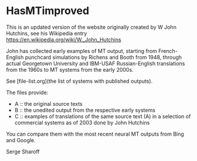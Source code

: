 # HasMTimproved

This is an updated version of the website originally created by W John Hutchins, see his Wikipedia entry https://en.wikipedia.org/wiki/W._John_Hutchins

John has collected early examples of MT output, starting from French-English punchcard simulations by Richens and Booth from 1948, through actual Georgetown University and IBM-USAF Russian-English translations from  the 1960s to MT systems from the early 2000s.

See [file-list.org](the list of systems with published outputs).

The files provide:

-   A :: the original source texts
-   B :: the unedited output from the respective early systems
-   C :: examples of translations of the same source text (A) in a selection of commercial systems as of 2003 done by John Hutchins

You can compare them with the most recent neural MT outputs from Bing and Google.

Serge Sharoff

